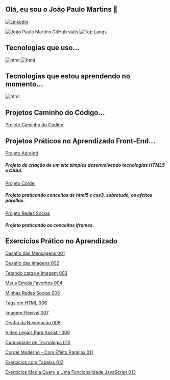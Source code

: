 ## Olá, eu sou o João Paulo Martins 👋

[![Linkedin](https://img.shields.io/badge/LinkedIn-0077B5?style=for-the-badge&logo=linkedin&logoColor=white)](https://www.linkedin.com/in/jo%C3%A3o-paulo-martins-de-souza-425ab4249/)

![João Paulo Martins GitHub stats](https://github-readme-stats.vercel.app/api?username=joaopaulomartinsdesouza&show_icons=true&theme=dracula)
![Top Langs](https://github-readme-stats.vercel.app/api/top-langs/?username=joaopaulomartinsdesouza&hide_progress=true)
## Tecnologias que uso...

<div style="display: inline-block"><img alt="html" src="https://img.shields.io/badge/HTML5-E34F26?style=for-the-badge&logo=html5&logoColor=white">
</div>
<div style="display: inline-block"><img alt="html" src="https://img.shields.io/badge/CSS3-1572B6?style=for-the-badge&logo=css3&logoColor=white"></div>


## Tecnologias que estou aprendendo no momento...
<div style="display: inline-block">
 <img alt="html" src="https://img.shields.io/badge/JavaScript-F7DF1E?style=for-the-badge&logo=javascript&logoColor=black">
</div>

## Projetos Caminho do Código...
[Projeto Caminho do Código](https://joaopaulomartinsdesouza.github.io/caminho-do-codigo/)

## Projetos Práticos no Aprendizado Front-End...
 [Projeto Adroind](https://joaopaulomartinsdesouza.github.io/projeto-android/)

##### Projeto de criação de um site simples desenvolvendo tecnologias HTML5 e CSS3.

 [Projeto Cordel](https://joaopaulomartinsdesouza.github.io/projeto-cordel/)

 ##### Projeto praticando conceitos de html5 e css3, sobretudo, os efeitos parallax.

 [Projeto Redes Socias](https://joaopaulomartinsdesouza.github.io/Projeto-Social/)

 ##### Projeto praticando os conceitos iframes.

## Exercícios Prático no Aprendizado
 [Desafio das Mensagens 001](https://joaopaulomartinsdesouza.github.io/html-css/Exerc%C3%ADcios/desafios/d001-m1/d001.html)
 
 [Desafio das Imagens 002](https://joaopaulomartinsdesouza.github.io/html-css/Exerc%C3%ADcios/desafios/d002-m1/d002.html)
 
 [Tetando carga e Imagem 003](https://joaopaulomartinsdesouza.github.io/html-css/Exerc%C3%ADcios/ex003/)
 
 [Meus Emojis Favoritos 004](https://joaopaulomartinsdesouza.github.io/html-css/Exerc%C3%ADcios/desafios/d004-m1/d004.html)
 
 [Minhas Redes Socias 005](https://joaopaulomartinsdesouza.github.io/html-css/Exerc%C3%ADcios/desafios/d005-m1/d005.html)
 
 [Tags em HTML 006](https://joaopaulomartinsdesouza.github.io/html-css/Exerc%C3%ADcios/desafios/d006-m1/d006.html)
 
 [Imagem Flexível 007](https://joaopaulomartinsdesouza.github.io/html-css/Exerc%C3%ADcios/desafios/d007-m1/d007.html)
 
 [Deafio da Nevegação 008](https://joaopaulomartinsdesouza.github.io/html-css/Exerc%C3%ADcios/desafios/d008-m1/pagina-cinza.html)
 
 [Vídeo Legais Para Assistir 009](https://joaopaulomartinsdesouza.github.io/html-css/Exerc%C3%ADcios/desafios/d009-m1/d009-pagina-inicial.html)
 
 [Curiosidade de Tecnologia 010](https://joaopaulomartinsdesouza.github.io/html-css/Exerc%C3%ADcios/desafios/d010-m2/404.html)
 
 [Cordel Moderno - Com Efeito Parallax 011](https://joaopaulomartinsdesouza.github.io/html-css/Exerc%C3%ADcios/desafios/d012-m3/index.html)

 [Exercícios com Tabelas 012](https://joaopaulomartinsdesouza.github.io/html-css/Exerc%C3%ADcios/desafios/d014-m3/tabela001.html)

 [Exercicios Media Query e Uma Funcionalidade JavaScript 013](https://joaopaulomartinsdesouza.github.io/html-css/Exerc%C3%ADcios/ex026/mq005/index.html)

 
 
 
